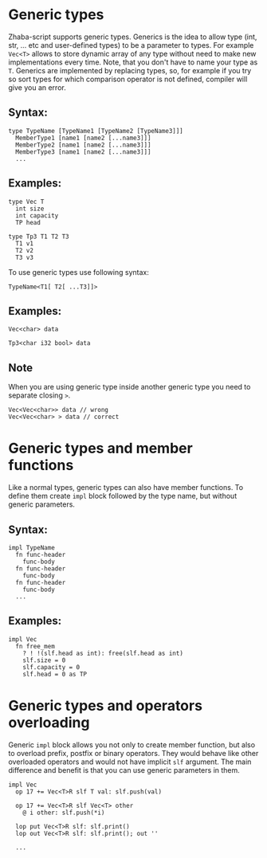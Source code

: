 # Generic types

Zhaba-script supports generic types. Generics is the idea to allow type (int, str, … etc and user-defined types) to be a parameter to types. For example `Vec<T>` allows to store dynamic array of any type without need to make new implementations every time. Note, that you don't have to name your type as `T`. Generics are implemented by replacing types, so, for example if you try so sort types for which comparison operator is not defined, compiler will give you an error.

## Syntax:

```zh
type TypeName [TypeName1 [TypeName2 [TypeName3]]]
  MemberType1 [name1 [name2 [...name3]]]
  MemberType2 [name1 [name2 [...name3]]]
  MemberType3 [name1 [name2 [...name3]]]
  ...
```

## Examples:

```zh
type Vec T
  int size
  int capacity
  TP head
```

```zh
type Tp3 T1 T2 T3
  T1 v1
  T2 v2
  T3 v3
```

To use generic types use following syntax:

```zh
TypeName<T1[ T2[ ...T3]]>
```

## Examples:

```zh
Vec<char> data

Tp3<char i32 bool> data
```

## Note

When you are using generic type inside another generic type you need to separate closing `>`.

```zh
Vec<Vec<char>> data // wrong
Vec<Vec<char> > data // correct
```

# Generic types and member functions

Like a normal types, generic types can also have member functions. To define them create `impl` block followed by the type name, but without generic parameters.

## Syntax:

```zh
impl TypeName
  fn func-header
    func-body
  fn func-header
    func-body
  fn func-header
    func-body
  ...
```

## Examples:

```zh
impl Vec
  fn free_mem
    ? ! !(slf.head as int): free(slf.head as int)
    slf.size = 0
    slf.capacity = 0
    slf.head = 0 as TP
```

# Generic types and operators overloading

Generic `impl` block allows you not only to create member function, but also to overload prefix, postfix or binary operators. They would behave like other overloaded operators and would not have implicit `slf` argument. The main difference and benefit is that you can use generic parameters in them.

```zh
impl Vec
  op 17 += Vec<T>R slf T val: slf.push(val)

  op 17 += Vec<T>R slf Vec<T> other
    @ i other: slf.push(*i)

  lop put Vec<T>R slf: slf.print()
  lop out Vec<T>R slf: slf.print(); out ''

  ...
```
